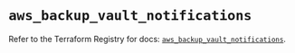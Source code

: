 # `aws_backup_vault_notifications`

Refer to the Terraform Registry for docs: [`aws_backup_vault_notifications`](https://registry.terraform.io/providers/hashicorp/aws/5.92.0/docs/resources/backup_vault_notifications).
